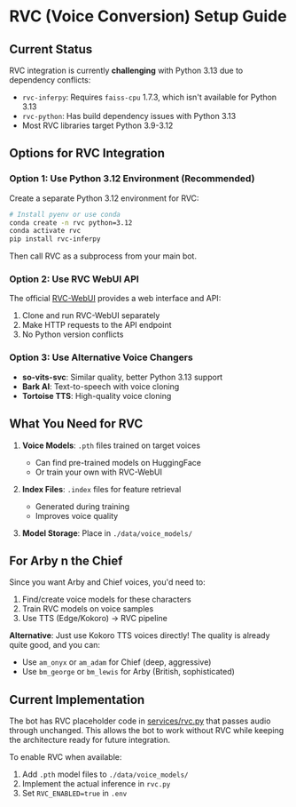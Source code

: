 # RVC (Voice Conversion) Setup Guide

## Current Status

RVC integration is currently **challenging** with Python 3.13 due to dependency conflicts:

- `rvc-inferpy`: Requires `faiss-cpu` 1.7.3, which isn't available for Python 3.13
- `rvc-python`: Has build dependency issues with Python 3.13
- Most RVC libraries target Python 3.9-3.12

## Options for RVC Integration

### Option 1: Use Python 3.12 Environment (Recommended)

Create a separate Python 3.12 environment for RVC:

```bash
# Install pyenv or use conda
conda create -n rvc python=3.12
conda activate rvc
pip install rvc-inferpy
```

Then call RVC as a subprocess from your main bot.

### Option 2: Use RVC WebUI API

The official [RVC-WebUI](https://github.com/RVC-Project/Retrieval-based-Voice-Conversion-WebUI) provides a web interface and API:

1. Clone and run RVC-WebUI separately
2. Make HTTP requests to the API endpoint
3. No Python version conflicts

### Option 3: Use Alternative Voice Changers

- **so-vits-svc**: Similar quality, better Python 3.13 support
- **Bark AI**: Text-to-speech with voice cloning
- **Tortoise TTS**: High-quality voice cloning

## What You Need for RVC

1. **Voice Models**: `.pth` files trained on target voices
   - Can find pre-trained models on HuggingFace
   - Or train your own with RVC-WebUI

2. **Index Files**: `.index` files for feature retrieval
   - Generated during training
   - Improves voice quality

3. **Model Storage**: Place in `./data/voice_models/`

## For Arby n the Chief

Since you want Arby and Chief voices, you'd need to:

1. Find/create voice models for these characters
2. Train RVC models on voice samples
3. Use TTS (Edge/Kokoro) → RVC pipeline

**Alternative**: Just use Kokoro TTS voices directly! The quality is already quite good, and you can:
- Use `am_onyx` or `am_adam` for Chief (deep, aggressive)
- Use `bm_george` or `bm_lewis` for Arby (British, sophisticated)

## Current Implementation

The bot has RVC placeholder code in [services/rvc.py](services/rvc.py:1) that passes audio through unchanged. This allows the bot to work without RVC while keeping the architecture ready for future integration.

To enable RVC when available:
1. Add `.pth` model files to `./data/voice_models/`
2. Implement the actual inference in `rvc.py`
3. Set `RVC_ENABLED=true` in `.env`
